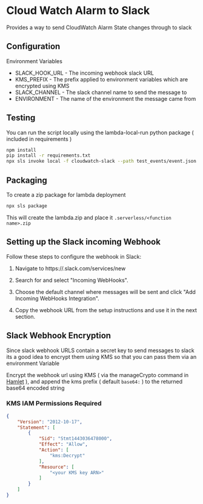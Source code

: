 # Cloud Watch Alarm to Slack

Provides a way to send CloudWatch Alarm State changes through to slack

## Configuration

Environment Variables

* SLACK_HOOK_URL - The incoming webhook slack URL
* KMS_PREFIX - The prefix applied to environment variables which are encrypted using KMS
* SLACK_CHANNEL - The slack channel name to send the message to
* ENVIRONMENT - The name of the environment the message came from

## Testing

You can run the script locally using the lambda-local-run python package ( included in requirements )

```bash
npm install
pip install -r requirements.txt
npx sls invoke local -f cloudwatch-slack --path test_events/event.json --env SLACK_HOOK_URL=https://httpbin.org/post --env SLACK_CHANNEL=test-channel
```

## Packaging

To create a zip package for lambda deployment

```bash
npx sls package
```

This will create the lambda.zip and place it `.serverless/<function name>.zip`

## Setting up the Slack incoming Webhook

Follow these steps to configure the webhook in Slack:

  1. Navigate to https://<your-team-domain>.slack.com/services/new

  2. Search for and select "Incoming WebHooks".

  3. Choose the default channel where messages will be sent and click "Add Incoming WebHooks Integration".

  4. Copy the webhook URL from the setup instructions and use it in the next section.

## Slack Webhook Encryption

Since slack webhook URLS contain a secret key to send messages to slack its a good idea to encrypt them using KMS so that you can pass them via an environment Variable

Encrypt the webhook url using KMS ( via the manageCrypto command in [Hamlet](https://hamlet.io/) ), and append the kms prefix ( default `base64:` ) to the returned base64 encoded string

### KMS IAM Permissions Required

```json
{
    "Version": "2012-10-17",
    "Statement": [
        {
            "Sid": "Stmt1443036478000",
            "Effect": "Allow",
            "Action": [
                "kms:Decrypt"
            ],
            "Resource": [
                "<your KMS key ARN>"
            ]
        }
    ]
}
```
